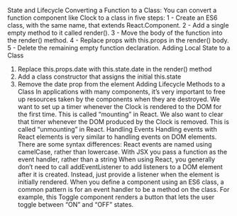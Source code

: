 >

State and Lifecycle
Converting a Function to a Class:
You can convert a function component like Clock to a class in five steps:
1 - Create an ES6 class, with the same name, that extends React.Component.
2 - Add a single empty method to it called render().
3 - Move the body of the function into the render() method.
4 - Replace props with this.props in the render() body.
5 - Delete the remaining empty function declaration.
Adding Local State to a Class
1) Replace this.props.date with this.state.date in the render() method
2) Add a class constructor that assigns the initial this.state
3) Remove the date prop from the element
Adding Lifecycle Methods to a Class
In applications with many components, it’s very important to free up resources taken by the components when they are destroyed.
We want to set up a timer whenever the Clock is rendered to the DOM for the first time. This is called “mounting” in React.
We also want to clear that timer whenever the DOM produced by the Clock is removed. This is called “unmounting” in React.
Handling Events
Handling events with React elements is very similar to handling events on DOM elements. There are some syntax differences:
React events are named using camelCase, rather than lowercase. With JSX you pass a function as the event handler, rather than a string
When using React, you generally don’t need to call addEventListener to add listeners to a DOM element after it is created. Instead, just provide a listener when the element is initially rendered. When you define a component using an ES6 class, a common pattern is for an event handler to be a method on the class. For example, this Toggle component renders a button that lets the user toggle between “ON” and “OFF” states.

